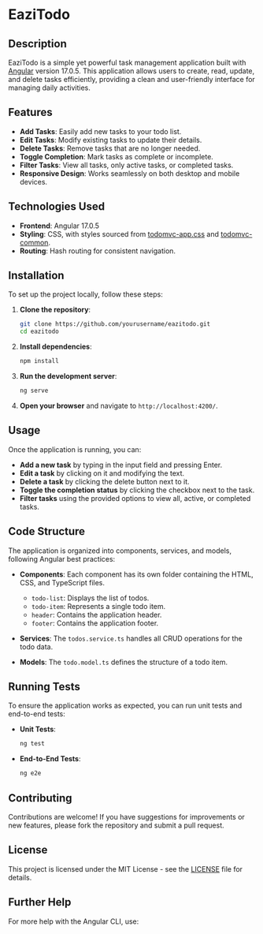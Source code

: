 # EaziTodo

## Description

EaziTodo is a simple yet powerful task management application built with [Angular](https://angular.dev) version 17.0.5. This application allows users to create, read, update, and delete tasks efficiently, providing a clean and user-friendly interface for managing daily activities.

## Features

- **Add Tasks**: Easily add new tasks to your todo list.
- **Edit Tasks**: Modify existing tasks to update their details.
- **Delete Tasks**: Remove tasks that are no longer needed.
- **Toggle Completion**: Mark tasks as complete or incomplete.
- **Filter Tasks**: View all tasks, only active tasks, or completed tasks.
- **Responsive Design**: Works seamlessly on both desktop and mobile devices.

## Technologies Used

- **Frontend**: Angular 17.0.5
- **Styling**: CSS, with styles sourced from [todomvc-app.css](https://www.npmjs.com/package/todomvc-app-css) and [todomvc-common](https://www.npmjs.com/package/todomvc-common).
- **Routing**: Hash routing for consistent navigation.

## Installation

To set up the project locally, follow these steps:

1. **Clone the repository**:
   ```bash
   git clone https://github.com/yourusername/eazitodo.git
   cd eazitodo
   ```

2. **Install dependencies**:
   ```bash
   npm install
   ```

3. **Run the development server**:
   ```bash
   ng serve
   ```

4. **Open your browser** and navigate to `http://localhost:4200/`.

## Usage

Once the application is running, you can:

- **Add a new task** by typing in the input field and pressing Enter.
- **Edit a task** by clicking on it and modifying the text.
- **Delete a task** by clicking the delete button next to it.
- **Toggle the completion status** by clicking the checkbox next to the task.
- **Filter tasks** using the provided options to view all, active, or completed tasks.

## Code Structure

The application is organized into components, services, and models, following Angular best practices:

- **Components**: Each component has its own folder containing the HTML, CSS, and TypeScript files.
  - `todo-list`: Displays the list of todos.
  - `todo-item`: Represents a single todo item.
  - `header`: Contains the application header.
  - `footer`: Contains the application footer.

- **Services**: The `todos.service.ts` handles all CRUD operations for the todo data.

- **Models**: The `todo.model.ts` defines the structure of a todo item.

## Running Tests

To ensure the application works as expected, you can run unit tests and end-to-end tests:

- **Unit Tests**:
  ```bash
  ng test
  ```

- **End-to-End Tests**:
  ```bash
  ng e2e
  ```

## Contributing

Contributions are welcome! If you have suggestions for improvements or new features, please fork the repository and submit a pull request.

## License

This project is licensed under the MIT License - see the [LICENSE](LICENSE) file for details.

## Further Help

For more help with the Angular CLI, use:
